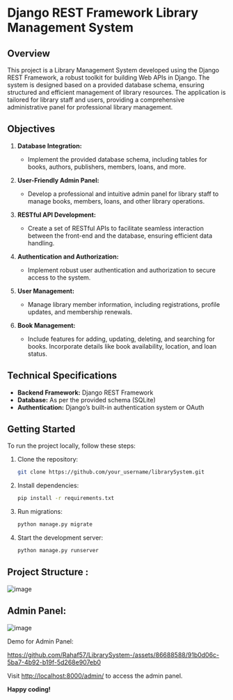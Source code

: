 
# Django REST Framework Library Management System

## Overview

This project is a Library Management System developed using the Django REST Framework, a robust toolkit for building Web APIs in Django. The system is designed based on a provided database schema, ensuring structured and efficient management of library resources. The application is tailored for library staff and users, providing a comprehensive administrative panel for professional library management.

## Objectives

1. **Database Integration:**
   - Implement the provided database schema, including tables for books, authors, publishers, members, loans, and more.

2. **User-Friendly Admin Panel:**
   - Develop a professional and intuitive admin panel for library staff to manage books, members, loans, and other library operations.

3. **RESTful API Development:**
   - Create a set of RESTful APIs to facilitate seamless interaction between the front-end and the database, ensuring efficient data handling.

4. **Authentication and Authorization:**
   - Implement robust user authentication and authorization to secure access to the system.

5. **User Management:**
   - Manage library member information, including registrations, profile updates, and membership renewals.

6. **Book Management:**
   - Include features for adding, updating, deleting, and searching for books. Incorporate details like book availability, location, and loan status.



## Technical Specifications

- **Backend Framework:** Django REST Framework
- **Database:** As per the provided schema (SQLite)
- **Authentication:** Django’s built-in authentication system or OAuth

## Getting Started

To run the project locally, follow these steps:

1. Clone the repository:
   ```bash
   git clone https://github.com/your_username/librarySystem.git
   ```

2. Install dependencies:
   ```bash
   pip install -r requirements.txt
   ```

3. Run migrations:
   ```bash
   python manage.py migrate
   ```

4. Start the development server:
   ```bash
   python manage.py runserver
   ```

## Project Structure :
![image](https://github.com/Rahaf57/LibrarySystem-/assets/86688588/2b388985-05df-49dd-8985-e4f110a44c77)


## Admin Panel:
![image](https://github.com/Rahaf57/LibrarySystem-/assets/86688588/2835c595-7963-49ca-a139-d2886ce98d5e)

Demo for Admin Panel:

https://github.com/Rahaf57/LibrarySystem-/assets/86688588/91b0d06c-5ba7-4b92-b19f-5d268e907eb0







Visit [http://localhost:8000/admin/](http://localhost:8000/admin/) to access the admin panel.



**Happy coding!**
